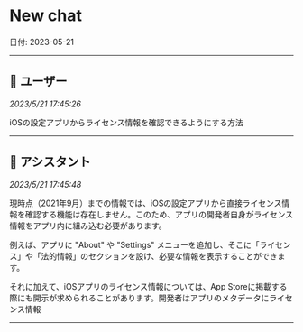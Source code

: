 # New chat

日付: 2023-05-21

---

## 👤 ユーザー
*2023/5/21 17:45:26*

iOSの設定アプリからライセンス情報を確認できるようにする方法

---

## 🤖 アシスタント
*2023/5/21 17:45:48*

現時点（2021年9月）までの情報では、iOSの設定アプリから直接ライセンス情報を確認する機能は存在しません。このため、アプリの開発者自身がライセンス情報をアプリ内に組み込む必要があります。

例えば、アプリに "About" や "Settings" メニューを追加し、そこに「ライセンス」や「法的情報」のセクションを設け、必要な情報を表示することができます。

それに加えて、iOSアプリのライセンス情報については、App Storeに掲載する際にも開示が求められることがあります。開発者はアプリのメタデータにライセンス情報

---
